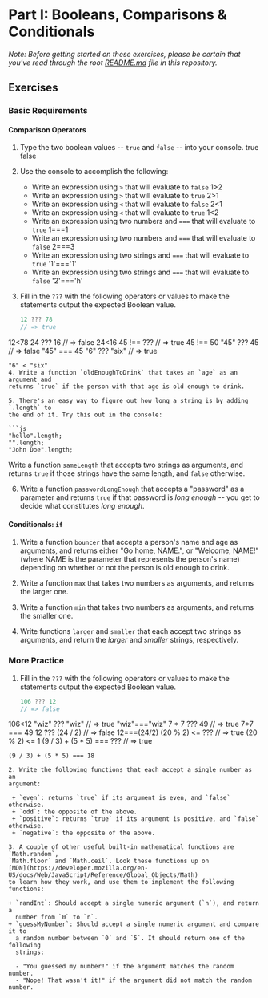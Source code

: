 # Part I: Booleans, Comparisons & Conditionals

*Note: Before getting started on these exercises, please be certain that you've read through the root [README.md](../README.md) file in this repository.*

## Exercises

### Basic Requirements

#### Comparison Operators

1. Type the two boolean values -- `true` and `false` -- into your console.
true
false
2. Use the console to accomplish the following:

    + Write an expression using `>` that will evaluate to `false`
    1>2
    + Write an expression using `>` that will evaluate to `true`
    2>1
    + Write an expression using `<` that will evaluate to `false`
    2<1
    + Write an expression using `<` that will evaluate to `true`
    1<2
    + Write an expression using two numbers and `===` that will evaluate to `true`
    1===1
    + Write an expression using two numbers and `===` that will evaluate to `false`
    2===3
    + Write an expression using two strings and `===` that will evaluate to `true`
    '1'==='1'
    + Write an expression using two strings and `===` that will evaluate to `false`
    '2'==='h'

3. Fill in the `???` with the following operators or values to make the statements
   output the expected Boolean value.

   ```js
   12 ??? 78
   // => true
12<78
   24 ??? 16
   // => false
24<16
   45 !== ???
   // => true
45 !== 50
   "45" ??? 45
   // => false
"45" === 45
   "6" ??? "six"
   // => true
   ```
  "6" < "six"
4. Write a function `oldEnoughToDrink` that takes an `age` as an argument and
   returns `true` if the person with that age is old enough to drink.

5. There's an easy way to figure out how long a string is by adding `.length` to
   the end of it. Try this out in the console:

  ```js
  "hello".length;
  "".length;
  "John Doe".length;
  ```

  Write a function `sameLength` that accepts two strings as arguments, and
  returns `true` if those strings have the same length, and `false` otherwise.

6. Write a function `passwordLongEnough` that accepts a "password" as a
   parameter and returns `true` if that password is *long enough* -- you get to
   decide what constitutes *long enough*.

#### Conditionals: `if`

1. Write a function `bouncer` that accepts a person's name and age as arguments,
   and returns either "Go home, NAME.", or "Welcome, NAME!" (where NAME is the
   parameter that represents the person's name) depending on whether or not the
   person is old enough to drink.

2. Write a function `max` that takes two numbers as arguments, and returns the
   larger one.

3. Write a function `min` that takes two numbers as arguments, and returns the
   smaller one.

4. Write functions `larger` and `smaller` that each accept two strings as
   arguments, and return the *larger* and *smaller* strings, respectively.

### More Practice

1. Fill in the `???` with the following operators or values to make the statements
   output the expected Boolean value.

   ```js
   106 ??? 12
   // => false
106<12
   "wiz" ??? "wiz"
   // => true
"wiz"==="wiz"
   7 * 7  ??? 49
   // => true
7*7 === 49
   12 ??? (24 / 2)
   // => false
12===(24/2)
   (20 % 2) <= ???
   // => true
(20 % 2) <= 1
   (9 / 3) + (5 * 5) === ???
   // => true
   ```
   (9 / 3) + (5 * 5) === 18

2. Write the following functions that each accept a single number as an
   argument:

    + `even`: returns `true` if its argument is even, and `false` otherwise.
    + `odd`: the opposite of the above.
    + `positive`: returns `true` if its argument is positive, and `false` otherwise.
    + `negative`: the opposite of the above.

3. A couple of other useful built-in mathematical functions are `Math.random`,
   `Math.floor` and `Math.ceil`. Look these functions up on
   [MDN](https://developer.mozilla.org/en-US/docs/Web/JavaScript/Reference/Global_Objects/Math)
   to learn how they work, and use them to implement the following functions:

   + `randInt`: Should accept a single numeric argument (`n`), and return a
     number from `0` to `n`.
   + `guessMyNumber`: Should accept a single numeric argument and compare it to
     a random number between `0` and `5`. It should return one of the following
     strings:

     - "You guessed my number!" if the argument matches the random number.
     - "Nope! That wasn't it!" if the argument did not match the random number.
